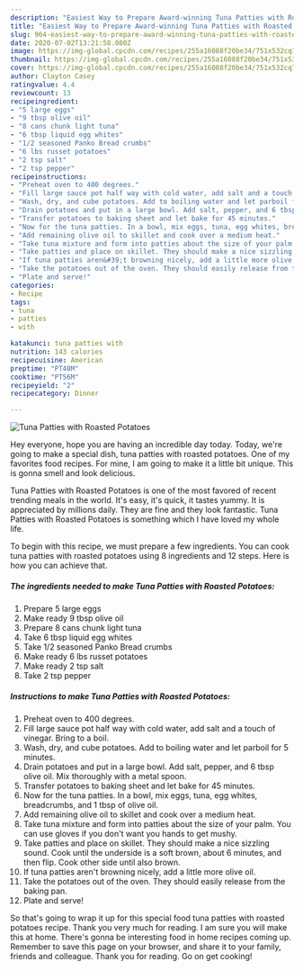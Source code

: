 ```yaml
---
description: "Easiest Way to Prepare Award-winning Tuna Patties with Roasted Potatoes"
title: "Easiest Way to Prepare Award-winning Tuna Patties with Roasted Potatoes"
slug: 964-easiest-way-to-prepare-award-winning-tuna-patties-with-roasted-potatoes
date: 2020-07-02T13:21:58.080Z
image: https://img-global.cpcdn.com/recipes/255a16088f20be34/751x532cq70/tuna-patties-with-roasted-potatoes-recipe-main-photo.jpg
thumbnail: https://img-global.cpcdn.com/recipes/255a16088f20be34/751x532cq70/tuna-patties-with-roasted-potatoes-recipe-main-photo.jpg
cover: https://img-global.cpcdn.com/recipes/255a16088f20be34/751x532cq70/tuna-patties-with-roasted-potatoes-recipe-main-photo.jpg
author: Clayton Casey
ratingvalue: 4.4
reviewcount: 13
recipeingredient:
- "5 large eggs"
- "9 tbsp olive oil"
- "8 cans chunk light tuna"
- "6 tbsp liquid egg whites"
- "1/2 seasoned Panko Bread crumbs"
- "6 lbs russet potatoes"
- "2 tsp salt"
- "2 tsp pepper"
recipeinstructions:
- "Preheat oven to 400 degrees."
- "Fill large sauce pot half way with cold water, add salt and a touch of vinegar. Bring to a boil."
- "Wash, dry, and cube potatoes. Add to boiling water and let parboil for 5 minutes."
- "Drain potatoes and put in a large bowl. Add salt, pepper, and 6 tbsp olive oil. Mix thoroughly with a metal spoon."
- "Transfer potatoes to baking sheet and let bake for 45 minutes."
- "Now for the tuna patties. In a bowl, mix eggs, tuna, egg whites, breadcrumbs, and 1 tbsp of olive oil."
- "Add remaining olive oil to skillet and cook over a medium heat."
- "Take tuna mixture and form into patties about the size of your palm. You can use gloves if you don&#39;t want you hands to get mushy."
- "Take patties and place on skillet. They should make a nice sizzling sound. Cook until the underside is a soft brown, about 6 minutes, and then flip. Cook other side until also brown."
- "If tuna patties aren&#39;t browning nicely, add a little more olive oil."
- "Take the potatoes out of the oven. They should easily release from the baking pan."
- "Plate and serve!"
categories:
- Recipe
tags:
- tuna
- patties
- with

katakunci: tuna patties with 
nutrition: 143 calories
recipecuisine: American
preptime: "PT40M"
cooktime: "PT56M"
recipeyield: "2"
recipecategory: Dinner

---
```



![Tuna Patties with Roasted Potatoes](https://img-global.cpcdn.com/recipes/255a16088f20be34/751x532cq70/tuna-patties-with-roasted-potatoes-recipe-main-photo.jpg)

Hey everyone, hope you are having an incredible day today. Today, we're going to make a special dish, tuna patties with roasted potatoes. One of my favorites food recipes. For mine, I am going to make it a little bit unique. This is gonna smell and look delicious.



Tuna Patties with Roasted Potatoes is one of the most favored of recent trending meals in the world. It's easy, it's quick, it tastes yummy. It is appreciated by millions daily. They are fine and they look fantastic. Tuna Patties with Roasted Potatoes is something which I have loved my whole life.


To begin with this recipe, we must prepare a few ingredients. You can cook tuna patties with roasted potatoes using 8 ingredients and 12 steps. Here is how you can achieve that.

<!--inarticleads1-->

##### The ingredients needed to make Tuna Patties with Roasted Potatoes:

1. Prepare 5 large eggs
1. Make ready 9 tbsp olive oil
1. Prepare 8 cans chunk light tuna
1. Take 6 tbsp liquid egg whites
1. Take 1/2 seasoned Panko Bread crumbs
1. Make ready 6 lbs russet potatoes
1. Make ready 2 tsp salt
1. Take 2 tsp pepper




<!--inarticleads2-->

##### Instructions to make Tuna Patties with Roasted Potatoes:

1. Preheat oven to 400 degrees.
1. Fill large sauce pot half way with cold water, add salt and a touch of vinegar. Bring to a boil.
1. Wash, dry, and cube potatoes. Add to boiling water and let parboil for 5 minutes.
1. Drain potatoes and put in a large bowl. Add salt, pepper, and 6 tbsp olive oil. Mix thoroughly with a metal spoon.
1. Transfer potatoes to baking sheet and let bake for 45 minutes.
1. Now for the tuna patties. In a bowl, mix eggs, tuna, egg whites, breadcrumbs, and 1 tbsp of olive oil.
1. Add remaining olive oil to skillet and cook over a medium heat.
1. Take tuna mixture and form into patties about the size of your palm. You can use gloves if you don&#39;t want you hands to get mushy.
1. Take patties and place on skillet. They should make a nice sizzling sound. Cook until the underside is a soft brown, about 6 minutes, and then flip. Cook other side until also brown.
1. If tuna patties aren&#39;t browning nicely, add a little more olive oil.
1. Take the potatoes out of the oven. They should easily release from the baking pan.
1. Plate and serve!




So that's going to wrap it up for this special food tuna patties with roasted potatoes recipe. Thank you very much for reading. I am sure you will make this at home. There's gonna be interesting food in home recipes coming up. Remember to save this page on your browser, and share it to your family, friends and colleague. Thank you for reading. Go on get cooking!
